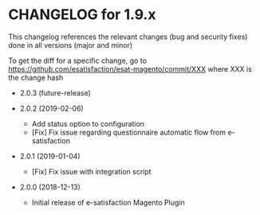 CHANGELOG for 1.9.x
===================

This changelog references the relevant changes (bug and security fixes) done in all versions (major and minor)

To get the diff for a specific change, go to https://github.com/esatisfaction/esat-magento/commit/XXX where XXX is the change hash

* 2.0.3 (future-release)
  
* 2.0.2 (2019-02-06)
  * Add status option to configuration
  * [Fix] Fix issue regarding questionnaire automatic flow from e-satisfaction
  
* 2.0.1 (2019-01-04)
  * [Fix] Fix issue with integration script
  
* 2.0.0 (2018-12-13)
  * Initial release of e-satisfaction Magento Plugin
